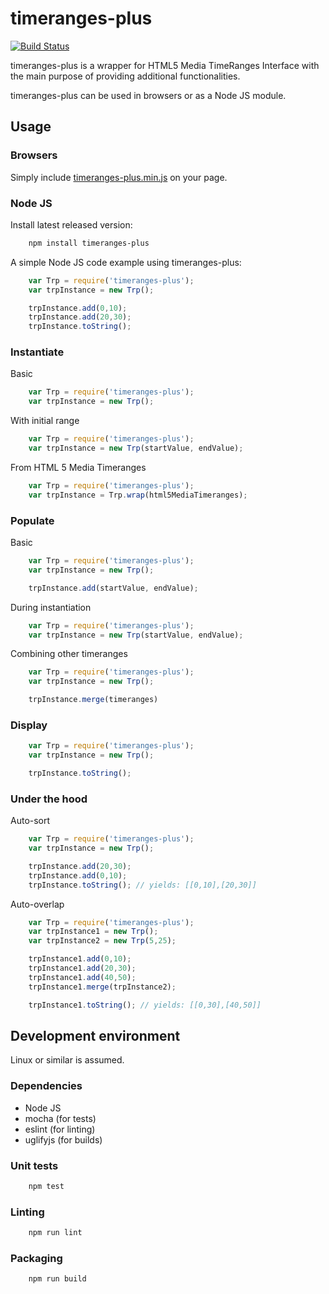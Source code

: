 # timeranges-plus
[![Build Status](https://travis-ci.org/nakautot/timeranges-plus.svg?branch=master)](https://travis-ci.org/nakautot/timeranges-plus)

timeranges-plus is a wrapper for HTML5 Media TimeRanges Interface with the main purpose of providing additional functionalities.

timeranges-plus can be used in browsers or as a Node JS module.

## Usage

### Browsers

Simply include [timeranges-plus.min.js](https://github.com/nakautot/timeranges-plus/releases/download/1.0.0/timeranges-plus.min.js) on your page.

### Node JS

Install latest released version:

```bash
    npm install timeranges-plus
```

A simple Node JS code example using timeranges-plus:

```javascript
    var Trp = require('timeranges-plus');
    var trpInstance = new Trp();

    trpInstance.add(0,10);
    trpInstance.add(20,30);
    trpInstance.toString();
```

### Instantiate

Basic
```javascript
    var Trp = require('timeranges-plus');
    var trpInstance = new Trp();
```
With initial range
```javascript
    var Trp = require('timeranges-plus');
    var trpInstance = new Trp(startValue, endValue);
```
From HTML 5 Media Timeranges
```javascript
    var Trp = require('timeranges-plus');
    var trpInstance = Trp.wrap(html5MediaTimeranges);
```

### Populate

Basic
```javascript
    var Trp = require('timeranges-plus');
    var trpInstance = new Trp();

    trpInstance.add(startValue, endValue);
```
During instantiation
```javascript
    var Trp = require('timeranges-plus');
    var trpInstance = new Trp(startValue, endValue);
```
Combining other timeranges
```javascript
    var Trp = require('timeranges-plus');
    var trpInstance = new Trp();

    trpInstance.merge(timeranges)
```

### Display
```javascript
    var Trp = require('timeranges-plus');
    var trpInstance = new Trp();

    trpInstance.toString();
```

### Under the hood

Auto-sort
```javascript
    var Trp = require('timeranges-plus');
    var trpInstance = new Trp();

    trpInstance.add(20,30);
    trpInstance.add(0,10);
    trpInstance.toString(); // yields: [[0,10],[20,30]]
```
Auto-overlap
```javascript
    var Trp = require('timeranges-plus');
    var trpInstance1 = new Trp();
    var trpInstance2 = new Trp(5,25);

    trpInstance1.add(0,10);
    trpInstance1.add(20,30);
    trpInstance1.add(40,50);
    trpInstance1.merge(trpInstance2);

    trpInstance1.toString(); // yields: [[0,30],[40,50]]
```

## Development environment

Linux or similar is assumed.

### Dependencies

* Node JS
* mocha (for tests)
* eslint (for linting)
* uglifyjs (for builds)

### Unit tests

```bash
    npm test
```

### Linting

```bash
    npm run lint
```

### Packaging

```bash
    npm run build
```